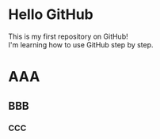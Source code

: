 
# Hello GitHub

This is my first repository on GitHub!  
I'm learning how to use GitHub step by step.
# AAA
## BBB
### CCC
